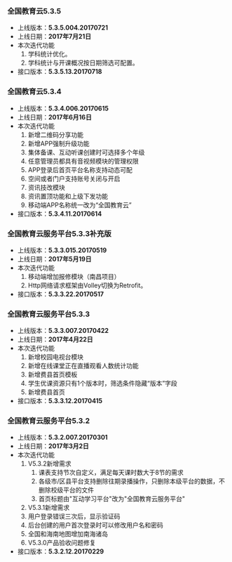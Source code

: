 ### 全国教育云5.3.5
* 上线版本：**5.3.5.004.20170721**
* 上线日期：**2017年7月21日**
* 本次迭代功能
  1. 学科统计优化。
  2. 学科统计与开课概况按日期筛选可配置。
* 接口版本：**5.3.5.13.20170718**

### 全国教育云5.3.4
* 上线版本：**5.3.4.006.20170615**
* 上线日期：**2017年6月16日**
* 本次迭代功能
  1. 新增二维码分享功能
  2. 新增APP强制升级功能
  3. 集体备课、互动听课创建时可选择多个年级
  4. 任意管理员都具有音视频模块的管理权限
  5. APP登录后首页平台名称支持动态可配
  6. 空间或者门户支持账号关闭与开启
  7. 资讯技改模块
  8. 资讯置顶功能和上级下发功能
  9. 移动端APP名称统一改为“全国教育云”
* 接口版本：**5.3.4.11.20170614**

### 全国教育云服务平台5.3.3补充版
* 上线版本：**5.3.3.015.20170519**
* 上线日期：**2017年5月19日**
* 本次迭代功能
  1. 移动端增加报修模块（南昌项目）
  2. Http网络请求框架由Volley切换为Retrofit。
* 接口版本：**5.3.3.22.20170517**

### 全国教育云服务平台5.3.3
* 上线版本：**5.3.3.007.20170422**
* 上线日期：**2017年4月22日**
* 本次迭代功能
  1. 新增校园电视台模块
  2. 新增在线课堂正在直播观看人数统计功能
  3. 新增费县首页模板
  4. 学生优课资源只有1个版本时，筛选条件隐藏“版本”字段
  5. 新增费县首页
* 接口版本：**5.3.3.12.20170415**

### 全国教育云服务平台5.3.2
* 上线版本：**5.3.2.007.20170301**
* 上线日期：**2017年3月2日**
* 本次迭代功能
  1. V5.3.2新增需求
      1. 课表支持节次自定义，满足每天课时数大于8节的需求
      2. 各级市/区县平台支持删除往期录播操作，只删除本级平台的数据，不删除校级平台的文件
      3. 首页标题由"互动学习平台"改为"全国教育云服务平台"
  2. V5.3.1新增需求
    1. 用户登录错误三次后，显示验证码
    2. 后台创建的用户首次登录时可以修改用户名和密码
    3. 全国和海南地图增加南海诸岛
  3. V5.3.0产品验收问题修复
* 接口版本：**5.3.2.12.20170229**